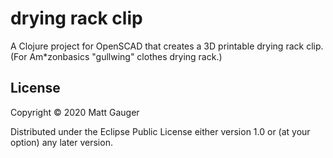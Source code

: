 # drying rack clip

A Clojure project for OpenSCAD that creates a 3D printable drying rack clip. (For Am*zonbasics "gullwing" clothes drying rack.)


## License

Copyright © 2020 Matt Gauger

Distributed under the Eclipse Public License either version 1.0 or (at
your option) any later version.
